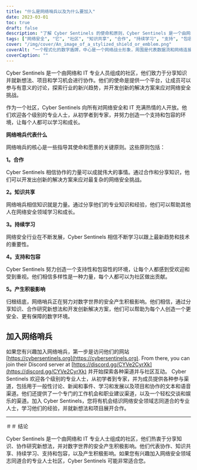 ```yaml
---
title: "什么是网络哨兵以及为什么要加入"
date: 2023-03-01
toc: true
draft: false
description: "了解 Cyber Sentinels 的使命和原则，Cyber Sentinels 是一个由网络和 IT 专业人员组成的社区，致力于分享知识和开发创新解决方案以应对网络安全挑战。"
tags: ["网络安全", "它", "社区", "知识共享", "合作", "持续学习", "支持", "包容性", "好的影响", "文字频道", "语音通道", "职业咨询", "工作机会", "学习资源", "新兴趋势", "项目", "事件", "会议", "宠物图片", "技术"]
cover: "/img/cover/An_image_of_a_stylized_shield_or_emblem.png"
coverAlt: "一个程式化的数字盾牌，中心是一个网络战士形象，周围是代表数据流和网络连接的抽象形状和线条"
coverCaption: ""
---
```


Cyber Sentinels 是一个由网络和 IT 专业人员组成的社区，他们致力于分享知识并就新想法、项目和学习机会进行协作。他们的使命是提供一个平台，让成员可以参与有意义的讨论，探索行业的新兴趋势，并开发创新的解决方案来应对网络安全挑战。

作为一个社区，Cyber Sentinels 向所有对网络安全和 IT 充满热情的人开放。他们欢迎各个级别的专业人士，从初学者到专家，并努力创造一个支持和包容的环境，让每个人都可以学习和成长。

**网络哨兵代表什么**

网络哨兵的核心是一些指导其使命和愿景的关键原则。这些原则包括：

**1。合作**

Cyber Sentinels 相信协作的力量可以成就伟大的事情。通过合作和分享知识，他们可以开发出创新的解决方案来应对最复杂的网络安全挑战。

**2。知识共享**

网络哨兵相信知识就是力量。通过分享他们的专业知识和经验，他们可以帮助其他人在网络安全领域学习和成长。

**3。持续学习**

网络安全行业在不断发展，Cyber Sentinels 相信不断学习以跟上最新趋势和技术的重要性。

**4。支持和包容**

Cyber Sentinels 努力创造一个支持性和包容性的环境，让每个人都感到受欢迎和受到重视。他们相信多样性是一种力量，每个人都可以为社区做出贡献。

**5。产生积极影响**

归根结底，网络哨兵正在努力对数字世界的安全产生积极影响。他们相信，通过分享知识、合作研究新想法和开发创新解决方案，他们可以帮助为每个人创造一个更安全、更有保障的数字环境。

## 加入网络哨兵

如果您有兴趣加入网络哨兵，第一步是访问他们的网站 [https://cybersentinels.org](https://cybersentinels.org). From there, you can join their Discord server at [https://discord.gg/CYVe2CyrXk](https://discord.gg/CYVe2CyrXk) 并开始探索各种渠道并与社区互动。 Cyber Sentinels 欢迎各个级别的专业人士，从初学者到专家，并为成员提供各种参与渠道，包括用于一般性讨论、新闻和事件、学习和发展以及项目和协作的文本和语音渠道。他们还提供了一个专门的工作机会和职业建议渠道，以及一个轻松交谈和娱乐的渠道。加入 Cyber Sentinels，您将有机会结识网络安全领域志同道合的专业人士，学习他们的经验，并就新想法和项目展开合作。

___________________________________________________________________________

＃＃ 结论

Cyber Sentinels 是一个由网络和 IT 专业人士组成的社区，他们热衷于分享知识、协作研究新想法，并对数字世界的安全产生积极影响。他们代表协作、知识共享、持续学习、支持和包容，以及产生积极影响。如果您有兴趣加入网络安全领域志同道合的专业人士社区，Cyber Sentinels 可能非常适合您。